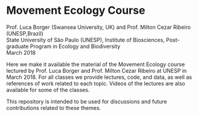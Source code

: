 # Movement Ecology Course

Prof. Luca Borger (Swansea University, UK) and Prof. Milton Cezar Ribeiro (UNESP,Brazil)  
State University of São Paulo (UNESP), Institute of Biosciences, Post-graduate Program in Ecology and Biodiversity  
March 2018

Here we make it available the material of the Movement Ecology course lectured by Prof. Luca Borger and 
Prof. Milton Cezar Ribeiro at UNESP in March 2018. For all classes we provide lectures, code, and data, as well as
references of work related to each topic. Videos of the lectures are also available for some of the classes.

This repository is intended to be used for discussions and future contributions related to these themes.
